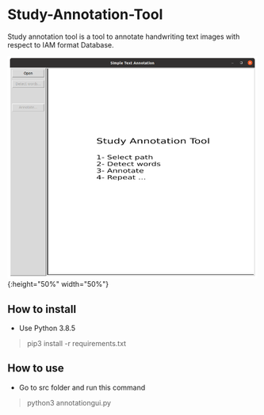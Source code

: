 # Study-Annotation-Tool
Study annotation tool is a tool to annotate handwriting text images with respect to IAM format Database. 

![screen1](/images/screen1.png){:height="50%" width="50%"}


## How to install
* Use Python 3.8.5

 > pip3 install -r requirements.txt

## How to use
* Go to src folder and run this command

 > python3 annotationgui.py

